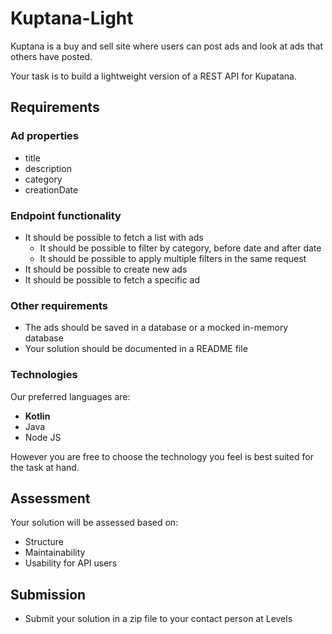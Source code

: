# Kuptana-Light
Kuptana is a buy and sell site where users can post ads and look at ads that others have posted.

Your task is to build a lightweight version of a REST API for Kupatana.

## Requirements
### Ad properties
- title
- description
- category
- creationDate

### Endpoint functionality
- It should be possible to fetch a list with ads
  - It should be possible to filter by category, before date and after date
  - It should be possible to apply multiple filters in the same request
- It should be possible to create new ads
- It should be possible to fetch a specific ad

### Other requirements
- The ads should be saved in a database or a mocked in-memory database
- Your solution should be documented in a README file


### Technologies
Our preferred languages are:
- **Kotlin**
- Java
- Node JS

However you are free to choose the technology you feel is best suited for the task at hand.

## Assessment
Your solution will be assessed based on:
- Structure
- Maintainability
- Usability for API users

## Submission
- Submit your solution in a zip file to your contact person at Levels
